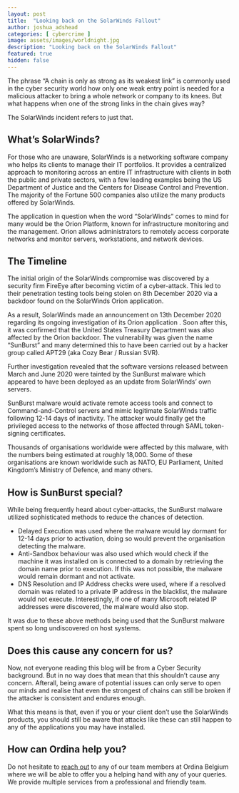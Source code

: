 ```yaml
---
layout: post
title:  "Looking back on the SolarWinds Fallout"
author: joshua_adshead
categories: [ cybercrime ]
image: assets/images/worldnight.jpg
description: "Looking back on the SolarWinds Fallout"
featured: true
hidden: false
---
```


The phrase “A chain is only as strong as its weakest link” is commonly used in the cyber security world how only one weak entry point is needed for a malicious attacker to bring a whole network or company to its knees. But what happens when one of the strong links in the chain gives way?

The SolarWinds incident refers to just that. 

## What’s SolarWinds?

For those who are unaware, SolarWinds is a networking software company who helps its clients  to manage their IT portfolios. It provides a centralized approach to monitoring across an entire IT infrastructure with clients in both the public and private sectors, with a few leading examples being the US Department of Justice and the Centers for Disease Control and Prevention. The majority of the Fortune 500 companies also utilize the many products offered by SolarWinds.

The application in question when the word “SolarWinds” comes to mind for many would be the Orion Platform, known for infrastructure monitoring and the management. Orion allows administrators to remotely access corporate networks and monitor servers, workstations, and network devices.


## The Timeline
The initial origin of the SolarWinds compromise was discovered by a security firm FireEye after becoming victim of a cyber-attack. This led to their penetration testing tools being stolen on 8th December 2020 via a backdoor found on the SolarWinds Orion application.

As a result, SolarWinds made an announcement on 13th December 2020 regarding its ongoing investigation of its  Orion application . Soon after this, it was confirmed that the United States Treasury Department was also affected by the Orion backdoor. The vulnerability was given the name “SunBurst” and many determined this to have been carried out by a hacker group called APT29 (aka Cozy Bear / Russian SVR).

Further investigation revealed that the software versions released between March and June 2020 were tainted by the SunBurst malware which appeared to have been deployed as an update from SolarWinds’ own servers. 

SunBurst malware would activate remote access tools and connect to Command-and-Control servers and mimic legitimate SolarWinds traffic following 12-14 days of inactivity. The attacker would finally get the privileged access to the networks of those affected through SAML token-signing certificates.

Thousands of organisations worldwide were affected by this malware, with the numbers being estimated at roughly 18,000. Some of these organisations are known worldwide such as NATO, EU Parliament, United Kingdom’s Ministry of Defence, and many others.

## How is SunBurst special?
While being frequently heard about cyber-attacks, the SunBurst malware utilized sophisticated methods to reduce the chances of detection.
* Delayed Execution was used where the malware would lay dormant for 12-14 days prior to activation, doing so would prevent the organisation detecting the malware. 
* Anti-Sandbox behaviour was also used which would check if the machine it was installed on is connected to a domain by retrieving the domain name prior to execution. If this was not possible, the malware would remain dormant and not activate.
* DNS Resolution and IP Address checks were used, where if a resolved domain was related to a private IP address in the blacklist, the malware would not execute. Interestingly, if one of many Microsoft related IP addresses were discovered, the malware would also stop.

It was due to these above methods being used that the SunBurst malware spent so long undiscovered on host systems.

## Does this cause any concern for us?
Now, not everyone reading this blog will be from a Cyber Security background. But in no way does that mean that this shouldn’t cause any concern. Afterall, being aware of potential issues can only serve to open our minds and realise that even the strongest of chains can still be broken if the attacker is consistent and endures enough. 

What this means is that, even if you or your client don’t use the SolarWinds products, you should still be aware that attacks like these can still happen to any of the applications you may have installed. 


## How can Ordina help you?
Do not hesitate to [reach out](https://www.ordina.be/diensten/security-and-privacy/) to any of our team members at Ordina Belgium where we will be able to offer you a helping hand with any of your queries. We provide multiple services from a professional and friendly team.